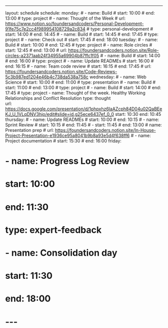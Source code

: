 ---

layout: schedule
schedule:
  monday: # - name: Build # start: 10:00 # end: 13:00 # type: project # - name: Thought of the Week # url: https://www.notion.so/foundersandcoders/Personal-Development-91fe75c7e2cc4f989954108729a2c834 # type: personal-development # start: 14:00 # end: 14:45 # - name: Build # start: 14:45 # end: 17:45 # type: project # - name: Check out # start: 17:45 # end: 18:00
  tuesday: # - name: Build # start: 10:00 # end: 12:45 # type: project # - name: Role circles # start: 12:45 # end: 13:00 # url: https://foundersandcoders.notion.site/Role-circles-a2371aab24f34955a69904b87ffc1f05 # - name: Build # start: 14:00 # end: 16:00 # type: project # - name: Update READMEs # start: 16:00 # end: 16:15 # - name: Team code review # start: 16:15 # end: 17:45 # url: https://foundersandcoders.notion.site/Code-Reviews-5c3b987ed1204e46b4c738da538a758c
  wednesday: # - name: Web Science # start: 10:00 # end: 11:00 # type: presentation # - name: Build # start: 11:00 # end: 13:00 # type: project # - name: Build # start: 14:00 # end: 17:45 # type: project
    - name: Thought of the week. Healthy Working Relationships and Conflict Resolution
      type: thought    
      url: https://docs.google.com/presentation/d/1phpxhz6laAZcph84D04u02QaBEeKJ_U_1VLqDNV3hjo/edit#slide=id.g25ece6437ef_0_0
      start: 10:30
      end: 10:45 
  thursday: # - name: Update READMEs # start: 10:00 # end: 10:15 # - name: Sprint Review # start: 10:15 # end: 11:45 # - start: 11:45 # end: 13:00 # name: Presentation prep # url: https://foundersandcoders.notion.site/In-House-Project-Presentation-e1936ce95a8041b9b8a93e5d4f638ff6 # - name: Project documentation # start: 15:30 # end: 16:00
  friday:

  # - name: Progress Log Review

  # start: 10:00

  # end: 11:30

  # type: expert-feedback

  # - name: Consolidation day

  # start: 11:30

  # end: 18:00

  # ---
